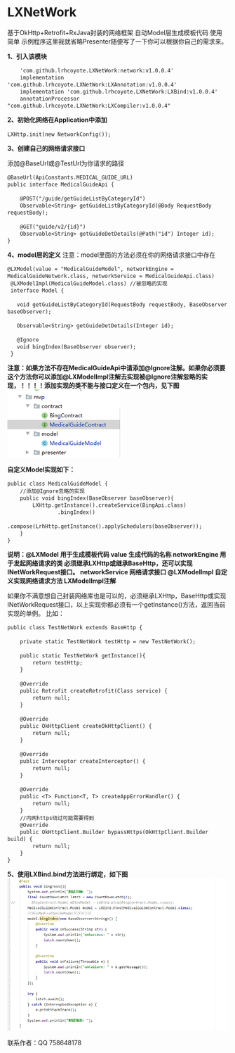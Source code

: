 # LXNetWork
基于OkHttp+Retrofit+RxJava封装的网络框架
自动Model层生成模板代码
使用简单
示例程序这里我就省略Presenter随便写了一下你可以根据你自己的需求来。

**1、引入该模块**

```
    'com.github.lrhcoyote.LXNetWork:network:v1.0.0.4'
    implementation 'com.github.lrhcoyote.LXNetWork:LXAnnotation:v1.0.0.4'
    implementation 'com.github.lrhcoyote.LXNetWork:LXBind:v1.0.0.4'
    annotationProcessor "com.github.lrhcoyote.LXNetWork:LXCompiler:v1.0.0.4"
```

**2、初始化网络在Application中添加**

`LXHttp.init(new NetworkConfig());`

**3、创建自己的网络请求接口**

添加@BaseUrl或@TestUrl为你请求的路径

```
@BaseUrl(ApiConstants.MEDICAL_GUIDE_URL)
public interface MedicalGuideApi {

    @POST("/guide/getGuideListByCategoryId")
    Observable<String> getGuideListByCategoryId(@Body RequestBody requestBody);
    
    @GET("guide/v2/{id}")
    Observable<String> getGuideDetDetails(@Path("id") Integer id);
}
```

**4、model层的定义**
注意：model里面的方法必须在你的网络请求接口中存在

```
@LXModel(value = "MedicalGuideModel", networkEngine = MedicalGuideNetwork.class, networkService = MedicalGuideApi.class)
 @LXModelImpl(MedicalGuideModel.class) //被忽略的实现
 interface Model {
 
   void getGuideListByCategoryId(RequestBody requestBody, BaseObserver baseObserver);
   
   Observable<String> getGuideDetDetails(Integer id);
   
   @Ignore
   void bingIndex(BaseObserver observer);
 }
```
**注意：如果方法不存在MedicalGuideApi中请添加@Ignore注解。如果你必须要这个方法你可以添加@LXModelImpl注解去实现被@Ignore注解忽略的实现，！！！！添加实现的类不能与接口定义在一个包内，见下图**
![image](app/src/main/res/mipmap-mdpi/image.png)

**自定义Model实现如下：**

```
public class MedicalGuideModel {
    //添加@Ignore忽略的实现
    public void bingIndex(BaseObserver baseObserver){
        LXHttp.getInstance().createService(BingApi.class)
                .bingIndex()
                .compose(LrhHttp.getInstance().applySchedulers(baseObserver));
    }
}
```
**说明：@LXModel 用于生成模板代码
      value 生成代码的名称
      networkEngine 用于发起网络请求的类 必须继承LXHttp或继承BaseHttp，还可以实现INetWorkRequest接口。
      networkService 网络请求接口
      @LXModelImpl 自定义实现网络请求方法   LXModelImpl注解**

如果你不满意想自己封装网络库也是可以的，必须继承LXHttp，BaseHttp或实现INetWorkRequest接口，以上实现你都必须有一个getInstance()方法，返回当前实现的单例。
比如：
```
public class TestNetWork extends BaseHttp {

    private static TestNetWork testHttp = new TestNetWork();

    public static TestNetWork getInstance(){
        return testHttp;
    }

    @Override
    public Retrofit createRetrofit(Class service) {
        return null;
    }

    @Override
    public OkHttpClient createOkHttpClient() {
        return null;
    }
    
    @Override
    public Interceptor createInterceptor() {
        return null;
    }

    @Override
    public <T> Function<T, T> createAppErrorHandler() {
        return null;
    }
    //内网https绕过可能需要得到
    @Override
    public OkHttpClient.Builder bypassHttps(OkHttpClient.Builder build) {
        return null;
    }
}
```
**5、使用LXBind.bind方法进行绑定，如下图**
![使用](app/src/main/res/mipmap-mdpi/employ.png)

联系作者：QQ  758648178
